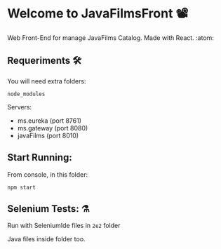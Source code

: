 # Welcome to JavaFilmsFront :film_projector:

Web Front-End for manage JavaFilms Catalog. Made with React. :atom:

## Requeriments :hammer_and_wrench:

You will need extra folders:

```
node_modules
```

Servers:

- ms.eureka (port 8761)
- ms.gateway (port 8080)
- javaFilms (port 8010)

## Start Running:

From console, in this folder:

```
npm start
```

## Selenium Tests: :alembic:

Run with SeleniumIde files in ``` 2e2 ``` folder

Java files inside folder too.
